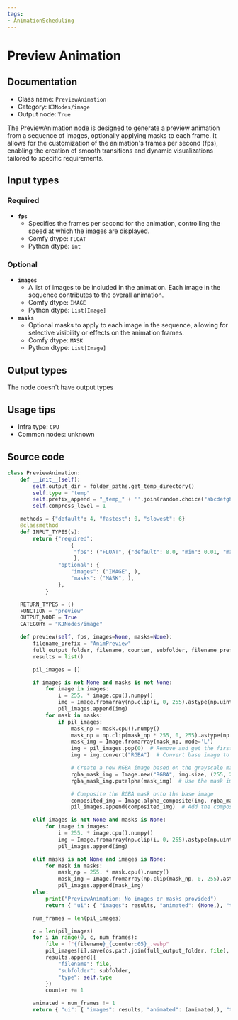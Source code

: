 ```yaml
---
tags:
- AnimationScheduling
---
```


# Preview Animation
## Documentation
- Class name: `PreviewAnimation`
- Category: `KJNodes/image`
- Output node: `True`

The PreviewAnimation node is designed to generate a preview animation from a sequence of images, optionally applying masks to each frame. It allows for the customization of the animation's frames per second (fps), enabling the creation of smooth transitions and dynamic visualizations tailored to specific requirements.
## Input types
### Required
- **`fps`**
    - Specifies the frames per second for the animation, controlling the speed at which the images are displayed.
    - Comfy dtype: `FLOAT`
    - Python dtype: `int`
### Optional
- **`images`**
    - A list of images to be included in the animation. Each image in the sequence contributes to the overall animation.
    - Comfy dtype: `IMAGE`
    - Python dtype: `List[Image]`
- **`masks`**
    - Optional masks to apply to each image in the sequence, allowing for selective visibility or effects on the animation frames.
    - Comfy dtype: `MASK`
    - Python dtype: `List[Image]`
## Output types
The node doesn't have output types
## Usage tips
- Infra type: `CPU`
- Common nodes: unknown


## Source code
```python
class PreviewAnimation:
    def __init__(self):
        self.output_dir = folder_paths.get_temp_directory()
        self.type = "temp"
        self.prefix_append = "_temp_" + ''.join(random.choice("abcdefghijklmnopqrstupvxyz") for x in range(5))
        self.compress_level = 1

    methods = {"default": 4, "fastest": 0, "slowest": 6}
    @classmethod
    def INPUT_TYPES(s):
        return {"required":
                    {
                     "fps": ("FLOAT", {"default": 8.0, "min": 0.01, "max": 1000.0, "step": 0.01}),
                     },
                "optional": {
                    "images": ("IMAGE", ),
                    "masks": ("MASK", ),
                },
            }

    RETURN_TYPES = ()
    FUNCTION = "preview"
    OUTPUT_NODE = True
    CATEGORY = "KJNodes/image"

    def preview(self, fps, images=None, masks=None):
        filename_prefix = "AnimPreview"
        full_output_folder, filename, counter, subfolder, filename_prefix = folder_paths.get_save_image_path(filename_prefix, self.output_dir)
        results = list()

        pil_images = []

        if images is not None and masks is not None:
            for image in images:
                i = 255. * image.cpu().numpy()
                img = Image.fromarray(np.clip(i, 0, 255).astype(np.uint8))
                pil_images.append(img)
            for mask in masks:
                if pil_images: 
                    mask_np = mask.cpu().numpy()
                    mask_np = np.clip(mask_np * 255, 0, 255).astype(np.uint8)  # Convert to values between 0 and 255
                    mask_img = Image.fromarray(mask_np, mode='L')
                    img = pil_images.pop(0)  # Remove and get the first image
                    img = img.convert("RGBA")  # Convert base image to RGBA

                    # Create a new RGBA image based on the grayscale mask
                    rgba_mask_img = Image.new("RGBA", img.size, (255, 255, 255, 255))
                    rgba_mask_img.putalpha(mask_img)  # Use the mask image as the alpha channel

                    # Composite the RGBA mask onto the base image
                    composited_img = Image.alpha_composite(img, rgba_mask_img)
                    pil_images.append(composited_img)  # Add the composited image back

        elif images is not None and masks is None:
            for image in images:
                i = 255. * image.cpu().numpy()
                img = Image.fromarray(np.clip(i, 0, 255).astype(np.uint8))
                pil_images.append(img)

        elif masks is not None and images is None:
            for mask in masks:
                mask_np = 255. * mask.cpu().numpy()
                mask_img = Image.fromarray(np.clip(mask_np, 0, 255).astype(np.uint8))
                pil_images.append(mask_img)
        else:
            print("PreviewAnimation: No images or masks provided")
            return { "ui": { "images": results, "animated": (None,), "text": "empty" }}

        num_frames = len(pil_images)

        c = len(pil_images)
        for i in range(0, c, num_frames):
            file = f"{filename}_{counter:05}_.webp"
            pil_images[i].save(os.path.join(full_output_folder, file), save_all=True, duration=int(1000.0/fps), append_images=pil_images[i + 1:i + num_frames], lossless=False, quality=80, method=4)
            results.append({
                "filename": file,
                "subfolder": subfolder,
                "type": self.type
            })
            counter += 1

        animated = num_frames != 1
        return { "ui": { "images": results, "animated": (animated,), "text": [f"{num_frames}x{pil_images[0].size[0]}x{pil_images[0].size[1]}"] } }

```
